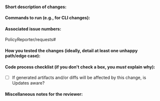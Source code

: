 #### Short description of changes:


#### Commands to run (e.g., for CLI changes):


#### Associated issue numbers:
PolicyReporter/requests#

#### How you tested the changes (ideally, detail at least one unhappy path/edge case):


#### Code process checklist (if you don't check a box, you *must* explain why):
- [ ] If generated artifacts and/or diffs will be affected by this change, is Updates aware?


#### Miscellaneous notes for the reviewer:
